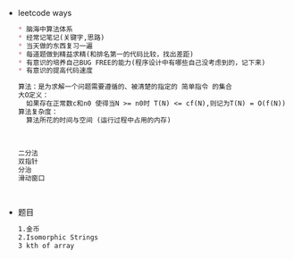 - leetcode ways

  ```md
  * 脑海中算法体系
  * 经常记笔记(关键字,思路)
  * 当天做的东西复习一遍
  * 每道题做到精益求精(和排名第一的代码比较，找出差距)
  * 有意识的培养自己BUG FREE的能力(程序设计中有哪些自己没考虑到的，记下来)
  * 有意识的提高代码速度
  ```

  ```md
  算法：是为求解一个问题需要遵循的、被清楚的指定的 简单指令 的集合
  大O定义：
    如果存在正常数c和n0 使得当N >= n0时 T(N) <= cf(N),则记为T(N) = O(f(N))
  算法复杂度：
    算法所花的时间与空间 (运行过程中占用的内存)
    
    
    
  二分法
  双指针
  分治
  滑动窗口
  
  
  
  
  ```

- 题目

  ```md
  1.金币
  2.Isomorphic Strings
  3 kth of array
  ```
```
  
  


```